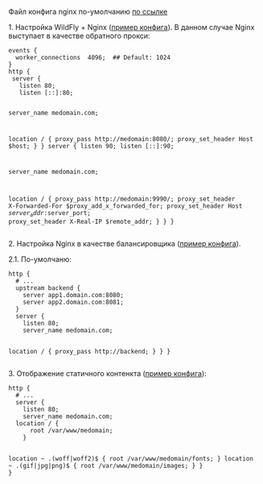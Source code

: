 <p>Файл конфига nginx по-умолчанию <a href="../nginx/files/nginx-default.conf">по ссылке</a> </p>
<p>1. Настройка WildFly + Nginx (<a href="../nginx/files/nginx-proxy.conf">пример конфига</a>). В данном случае Nginx выступает в качестве обратного прокси:</p>
<pre><code>events {
  worker_connections  4096;  ## Default: 1024
}
http {
 server {
   listen 80;
   listen [::]:80;

   server_name medomain.com;

   location / {
       proxy_pass http://medomain:8080/;
       proxy_set_header Host $host;
   }
 }
 server {
   listen 90;
   listen [::]:90;

   server_name medomain.com;

   location / {
       proxy_pass http://medomain:9990/;
       proxy_set_header X-Forwarded-For $proxy_add_x_forwarded_for;
       proxy_set_header Host $server_addr:$server_port;
       proxy_set_header X-Real-IP $remote_addr;
   }
 }
}</code></pre>
<p>2. Настройка Nginx в качестве балансировщика (<a href="../nginx/files/nginx-balance.conf">пример конфига</a>).</p>
<p>2.1. По-умолчаню:</p>
<pre><code>http {
  # ...
  upstream backend {
    server app1.domain.com:8080;
    server app2.domain.com:8081;
  }
  server {
    listen 80;
    server_name medomain.com;

  location / {
    proxy_pass http://backend;
    }
  }
}</code></pre>
<p>3. Отображение статичного контенкта (<a href="../nginx/files/nginx-static.conf">пример конфига</a>):</p>
<pre><code>http {
  # ...
  server {
    listen 80;
    server_name medomain.com;
  location / {
      root /var/www/medomain;
    }

  location ~ \.(woff|woff2)$ {
      root /var/www/medomain/fonts;
    }
  location ~ \.(gif|jpg|png)$ {
      root /var/www/medomain/images;
    }
  }
}</code></pre>